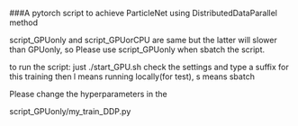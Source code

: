 ###A pytorch script to achieve ParticleNet using DistributedDataParallel method

script_GPUonly and script_GPUorCPU are same but the latter will slower than GPUonly, so Please use script_GPUonly when sbatch the script.

to run the script:
just ./start_GPU.sh
check the settings and type a suffix for this training
then l means running locally(for test), s means sbatch

Please change the hyperparameters in the 

script_GPUonly/my_train_DDP.py
